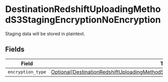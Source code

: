 # DestinationRedshiftUploadingMethodS3StagingEncryptionNoEncryption

Staging data will be stored in plaintext.


## Fields

| Field                                                                                                                                                                                               | Type                                                                                                                                                                                                | Required                                                                                                                                                                                            | Description                                                                                                                                                                                         |
| --------------------------------------------------------------------------------------------------------------------------------------------------------------------------------------------------- | --------------------------------------------------------------------------------------------------------------------------------------------------------------------------------------------------- | --------------------------------------------------------------------------------------------------------------------------------------------------------------------------------------------------- | --------------------------------------------------------------------------------------------------------------------------------------------------------------------------------------------------- |
| `encryption_type`                                                                                                                                                                                   | [Optional[DestinationRedshiftUploadingMethodS3StagingEncryptionNoEncryptionEncryptionType]](../../models/shared/destinationredshiftuploadingmethods3stagingencryptionnoencryptionencryptiontype.md) | :heavy_minus_sign:                                                                                                                                                                                  | N/A                                                                                                                                                                                                 |